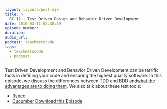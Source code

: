 ```yaml
---
layout: layouts/post.njk
title: >
  RC 12 - Test Driven Design and Behavior Driven Development
date: 2010-03-11 05:38:19
episode_number:
duration:
audio_url:
podcast: teachmetocode
tags:
  - teachmetocode
  - podcast
---
```


Test Driven Development and Behavior Driven Development can be terrific tools in defining your code and ensuring the highest quailty software. In this episode, we discuss the differences between TDD and BDD and[what the advantages are to doing them](http://charlesmaxwood.com/5-reasons-to-do-test-driven-or-behavior-driven-development/). We also talk about these test tools:

- [Rspec](http://rspec.info)
- [Cucumber](http://cukes.info)
  [Download this Episode](http://media.libsyn.com/media/charlesmaxwood/Rails_Coach_12_Test_Driven_Design_and_Behavior_Driven_Development.mp3)
